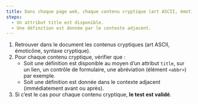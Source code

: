 ```yaml
---
title: Dans chaque page web, chaque contenu cryptique (art ASCII, émoticône, syntaxe cryptique) vérifie-t-il une de ces conditions ?
steps:
  - Un attribut title est disponible.
  - Une définition est donnée par le contexte adjacent.
---
```


1. Retrouver dans le document les contenus cryptiques (art ASCII, émoticône, syntaxe cryptique).
2. Pour chaque contenu cryptique, vérifier que :
   - Soit une définition est disponible au moyen d’un attribut `title`, sur un lien, un contrôle de formulaire, une abréviation (élément `<abbr>`) par exemple.
   - Soit une définition est donnée dans le contexte adjacent (immédiatement avant ou après).
3. Si c’est le cas pour chaque contenu cryptique, **le test est validé**.
